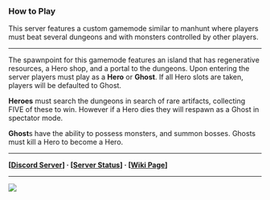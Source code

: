 
### How to Play

This server features a custom gamemode similar to manhunt where players must beat several dungeons and with monsters controlled by other players.

***

The spawnpoint for this gamemode features an island that has regenerative resources, a Hero shop, and a portal to the dungeons. Upon entering the server players must play as a **Hero** or **Ghost**. If all Hero slots are taken, players will be defaulted to Ghost.

**Heroes** must search the dungeons in search of rare artifacts, collecting FIVE of these to win. However if a Hero dies they will respawn as a Ghost in spectator mode.

**Ghost**s have the ability to possess monsters, and summon bosses. Ghosts must kill a Hero to become a Hero.

***

**[[Discord Server](https://discord.gg/KmRTgvDh5N)] · [[Server Status](https://www.crawl-survival.com/wiki/#server-status)] · [[Wiki Page](https://www.crawl-survival.com/wiki)]**

***

![](http://status.mclive.eu/Minecraft%201.16.3%20Java%20Edition/play.crawl-survival.com/25565/banner.png)
